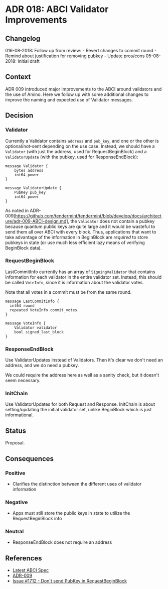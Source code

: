 # ADR 018: ABCI Validator Improvements

## Changelog

016-08-2018: Follow up from review:
    - Revert changes to commit round
    - Remind about justification for removing pubkey
    - Update pros/cons
05-08-2018: Initial draft

## Context

ADR 009 introduced major improvements to the ABCI around validators and the use
of Amino. Here we follow up with some additional changes to improve the naming
and expected use of Validator messages.

## Decision

### Validator

Currently a Validator contains `address` and `pub_key`, and one or the other is
optional/not-sent depending on the use case. Instead, we should have a
`Validator` (with just the address, used for RequestBeginBlock)
and a `ValidatorUpdate` (with the pubkey, used for ResponseEndBlock):

```
message Validator {
    bytes address
    int64 power
}

message ValidatorUpdate {
    PubKey pub_key
    int64 power
}
```

As noted in ADR-009[https://github.com/tendermint/tendermint/blob/develop/docs/architecture/adr-009-ABCI-design.md],
the `Validator` does not contain a pubkey because quantum public keys are
quite large and it would be wasteful to send them all over ABCI with every block.
Thus, applications that want to take advantage of the information in BeginBlock
are *required* to store pubkeys in state (or use much less efficient lazy means
of verifying BeginBlock data).

### RequestBeginBlock

LastCommitInfo currently has an array of `SigningValidator` that contains
information for each validator in the entire validator set.
Instead, this should be called `VoteInfo`, since it is information about the
validator votes.

Note that all votes in a commit must be from the same round.

```
message LastCommitInfo {
  int64 round
  repeated VoteInfo commit_votes
}

message VoteInfo {
    Validator validator
    bool signed_last_block
}
```

### ResponseEndBlock

Use ValidatorUpdates instead of Validators. Then it's clear we don't need an
address, and we do need a pubkey.

We could require the address here as well as a sanity check, but it doesn't seem
necessary.

### InitChain

Use ValidatorUpdates for both Request and Response. InitChain
is about setting/updating the initial validator set, unlike BeginBlock
which is just informational.

## Status

Proposal.

## Consequences

### Positive

- Clarifies the distinction between the different uses of validator information

### Negative

- Apps must still store the public keys in state to utilize the RequestBeginBlock info

### Neutral

- ResponseEndBlock does not require an address

## References

- [Latest ABCI Spec](https://github.com/tendermint/tendermint/blob/v0.22.8/docs/app-dev/abci-spec.md)
- [ADR-009](https://github.com/tendermint/tendermint/blob/v0.22.8/docs/architecture/adr-009-ABCI-design.md)
- [Issue #1712 - Don't send PubKey in
  RequestBeginBlock](https://github.com/tendermint/tendermint/issues/1712)
